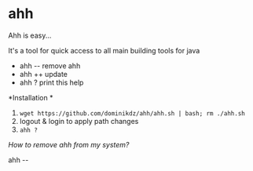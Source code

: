 ahh
===

Ahh is easy... 

It's a tool for quick access to all main building tools for java

* ahh --    remove ahh
* ahh ++    update 
* ahh ?     print this help

*Installation *

1. ```wget https://github.com/dominikdz/ahh/ahh.sh | bash; rm ./ahh.sh```
2. logout & login to apply path changes
3. ```ahh ?```

*How to remove ahh from my system?*

ahh --



